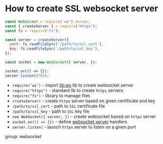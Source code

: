 # How to create SSL websocket server

```js
const WebSocket = require('ws').Server;
const { createServer } = require("https");
const fs = require("fs");

const server = createServer({
  cert: fs.readFileSync('/path/to/ssl_cert'),
  key: fs.readFileSync('/path/to/ssl_key'),
});

const socket = new WebSocket({ server, });

socket.on(() => {});
server.listen(8765);
```

- `require('ws')` - import [lib:ws](https://www.npmjs.com/package/ws) lib to create websocket server
- `require("https")` - standard lib to create `https` servers
- `require("fs")` - library to manage files
- `createServer(` - create `https` server based on given certificate and key
- `/path/to/ssl_cert` - path to `SSL` certificate file
- `/path/to/ssl_key` - path to `SSL` key file
- `new WebSocket({ server, })` - create websocket based on `https` server
- `socket.on(() => {})` - define [websocket server](https://onelinerhub.com/nodejs/websocket-server-example) handlers
- `server.listen(` - launch `https` server to listen on a given port

group: websocket



